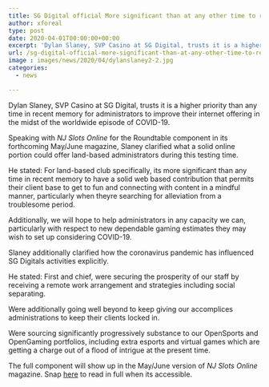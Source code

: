 ```yaml
---
title: SG Digital official More significant than at any other time to reinforce online offering
author: xforeal 
type: post
date: 2020-04-01T00:00:00+00:00
excerpt: 'Dylan Slaney, SVP Casino at SG Digital, trusts it is a higher priority than any time in recent memory for administrators to improve their web based contribution in the midst of the worldwide flare-up of COVID-19 '
url: /sg-digital-official-more-significant-than-at-any-other-time-to-reinforce-online-offering/
image : images/news/2020/04/dylanslaney2-2.jpg
categories:
  - news

---
```

Dylan Slaney, SVP Casino at SG Digital, trusts it is a higher priority than any time in recent memory for administrators to improve their internet offering in the midst of the worldwide episode of COVID-19. 

Speaking with _NJ Slots Online_ for the Roundtable component in its forthcoming May/June magazine, Slaney clarified what a solid online portion could offer land-based administrators during this testing time. 

He stated: For land-based club specifically, its more significant than any time in recent memory to have a solid web based contribution that permits their client base to get to fun and connecting with content in a mindful manner, particularly when theyre searching for alleviation from a troublesome period. 

Additionally, we will hope to help administrators in any capacity we can, particularly with respect to new dependable gaming estimates they may wish to set up considering COVID-19. 

Slaney additionally clarified how the coronavirus pandemic has influenced SG Digitals activities explicitly. 

He stated: First and chief, were securing the prosperity of our staff by receiving a remote work arrangement and strategies including social separating. 

Were additionally going well beyond to keep giving our accomplices administrations to keep their clients locked in. 

Were sourcing significantly progressively substance to our OpenSports and OpenGaming portfolios, including extra esports and virtual games which are getting a charge out of a flood of intrigue at the present time. 

The full component will show up in the May/June version of _NJ Slots Online_ magazine. Snap [here][1] to read in full when its accessible.

 [1]: #